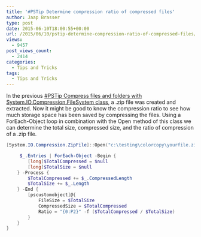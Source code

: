 ```yaml
---
title: '#PSTip Determine compression ratio of compressed files'
author: Jaap Brasser
type: post
date: 2015-06-10T18:00:55+00:00
url: /2015/06/10/pstip-determine-compression-ratio-of-compressed-files/
views:
  - 9457
post_views_count:
  - 2414
categories:
  - Tips and Tricks
tags:
  - Tips and Tricks
---
```

In the previous <a href="/2015/06/09/pstip-compress-files-and-folders-with-system-io-compression-filesystem-class/" target="_blank">#PSTip Compress files and folders with System.IO.Compression.FileSystem class</a>, a .zip file was created and extracted. Now it might be good to know the compression ratio to see how much storage space has been saved by compressing the files. Using a ForEach-Object loop in combination with the Open method of this class we can determine the total size, compressed size, and the ratio of compression of a .zip file.

```powershell
[System.IO.Compression.ZipFile]::Open("c:\testing\colorcopy\yourfile.zip",'Read') | ForEach-Object {

     $_.Entries | ForEach-Object -Begin {
        [long]$TotalCompressed = $null
        [long]$TotalSize = $null
    } -Process {
        $TotalCompressed += $_.CompressedLength
        $TotalSize += $_.Length
    } -End {
        [pscustomobject]@{
            FileSize = $TotalSize
            CompressedSize = $TotalCompressed
            Ratio = "{0:P2}" -f ($TotalCompressed / $TotalSize)
        }
    }
} 
```

